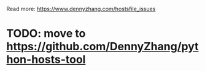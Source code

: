 Read more: https://www.dennyzhang.com/hostsfile_issues

# TODO: move to https://github.com/DennyZhang/python-hosts-tool
